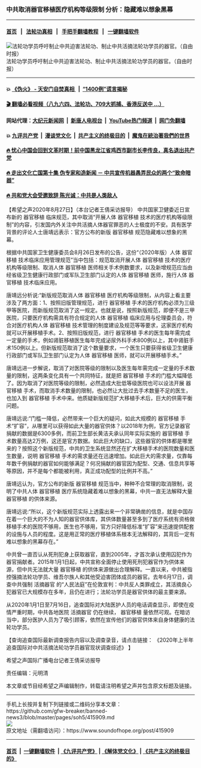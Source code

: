 ### 中共取消器官移植医疗机构等级限制 分析：隐藏难以想象黑幕
------------------------

#### [首页](https://github.com/gfw-breaker/banned-news3/blob/master/README.md) &nbsp;&nbsp;|&nbsp;&nbsp; [法轮功真相](https://github.com/begood0513/basic/blob/master/README.md)  &nbsp;&nbsp;|&nbsp;&nbsp; [手把手翻墙教程](https://github.com/gfw-breaker/guides/wiki)  &nbsp;&nbsp;|&nbsp;&nbsp; [一键翻墙软件](https://github.com/gfw-breaker/nogfw/blob/master/README.md)  



<div><img alt="法轮功学员呼吁制止中共迫害法轮功、制止中共活摘法轮功学员的器官。（自由时报）" src="https://img.soundofhope.org/2020-08/1598589035619.jpg"/>
<br/><figcaption class="caption">
 法轮功学员呼吁制止中共迫害法轮功、制止中共活摘法轮功学员的器官。（自由时报）
</figcaption></div><hr/>

#### 💥 [《伪火》 - 天安门自焚真相 ](http://141.164.51.119:10000/videos/blog/weihuo.html)&nbsp; |&nbsp; [“1400例”谎言揭秘  ](http://141.164.51.119:10000/videos/blog/jiexi1400.html)

#### [ 🎬  翻墙必看视频（八九六四、法轮功、709大抓捕、香港反送中 ...）](https://github.com/gfw-breaker/links/blob/master/banned.md)

#### 网站代理：[大纪元新闻网](http://167.172.10.89:10080/gb/) &nbsp;|&nbsp; [新唐人电视台](http://167.172.10.89:8808/gb/)  &nbsp;|&nbsp; [YouTube热门频道](http://158.247.203.241/youtube.html) &nbsp;|&nbsp; [网门免翻墙](http://158.247.203.241:11000/show.aspx?name=ogHome)

#### 💥 [九评共产党](http://141.164.51.119:10000/videos/res/jiuping/)&nbsp; |&nbsp; [漫谈党文化](http://141.164.51.119:10000/videos/res/mtdwh/)&nbsp; |&nbsp; [共产主义的终极目的](http://141.164.51.119:10000/videos/res/zjmd/)&nbsp; |&nbsp; [魔鬼在統治著我們的世界](http://141.164.51.119:10000/videos/res/TheSpecter/)  

#### [ 🔥  忧心中国会回到文革时期！前中国黑龙江省鸡西市副市长李传良，真名退出共产党](http://141.164.51.119:10000/videos/news/quit01.html)

#### [ 🔥  走出文化亡国第十集 伪专家和造新闻 － 中共宣传机器愚弄民众的两个“致命暗器”](http://141.164.51.119:10000/videos/news/../res/zcwhwg/index.html)

#### [ 🔥  共和党大会受邀致辞 陈光诚：中共是人类敌人](http://141.164.51.119:10000/videos/news/cgc.html)

<div><div class="Content__Wrapper sc-1bvya0-0 grZQxZ">
 <p class="meta-top">
  <span class="meta">
   【希望之声2020年8月27日】（本台记者王倩采访报导）
  </span>
  中共国家卫健委近日宣布新的
  <ok href="/term/12108">
   器官移植
  </ok>
  临床规范，其中取消“开展人体
  <ok href="/term/12108">
   器官移植
  </ok>
  技术的医疗机构等级限制”的内容，引发国内外关注中共活摘人体器官罪恶的人士极度的不安。具有医学背景的评论人士唐靖远表示：官方公布的新版
  <ok href="/term/12108">
   器官移植
  </ok>
  规范隐藏难以想象的黑幕。
 </p>
 <p>
  根据中共国家卫生健康委员会8月26日发布的公告，这份“（2020年版）人体
  <ok href="/term/12108">
   器官移植
  </ok>
  技术临床应用管理规范”当中包括：规范取消开展人体
  <ok href="/term/12108">
   器官移植
  </ok>
  技术的医疗机构等级限制、取消人体
  <ok href="/term/12108">
   器官移植
  </ok>
  医师相关手术例数要求，以及新增规范应当由经省级卫生健康行政部门或军队卫生部门认定的人体
  <ok href="/term/12108">
   器官移植
  </ok>
  医师，施行人体
  <ok href="/term/12108">
   器官移植
  </ok>
  技术临床应用。
 </p>
 <div class="AD_Embed__Wrap-sc-1xslmin-0 igMuqX module desktop">
  <div>
  </div>
 </div>
 <p>
  唐靖远分析说:“新版规范取消人体
  <ok href="/term/12108">
   器官移植
  </ok>
  医疗机构等级限制，从内容上看主要涉及了两方面：1、按照旧版管理规范，进行
  <ok href="/term/12108">
   器官移植
  </ok>
  手术的医疗机构必须为三级甲等医院，而新版规范取消了这一规定。也就是说，按照新版规范，即便不是三甲医院，只要医疗机构需具有符合规定的人体
  <ok href="/term/12108">
   器官移植
  </ok>
  临床应用与伦理委员会，符合对医疗机构人体
  <ok href="/term/12108">
   器官移植
  </ok>
  技术管理的制度建设及规范等等要求，这家医疗机构就可以开展移植手术。2、按照旧版规范，进行
  <ok href="/term/12108">
   器官移植
  </ok>
  手术的医生每年需完成一定量的手术，例如肾脏移植医生每年完成泌尿外科手术800例以上，其中肾脏手术150例以上。但新版规范取消了这个数量要求，一个医生只要获得省级卫生健康行政部门或军队卫生部门认定为人体
  <ok href="/term/12108">
   器官移植
  </ok>
  医师，就可以开展移植手术。”
 </p>
 <p>
  唐靖远进一步解说，取消了对医院等级的限制以及医生每年需完成一定量的手术数量的限制，这两条变化具有一个共同特征，就是把
  <ok href="/term/12108">
   器官移植
  </ok>
  手术的门槛大幅降低了。因为取消了对医院等级的限制，必然造成大批低等级医院也可以设法开展
  <ok href="/term/12108">
   器官移植
  </ok>
  手术，而取消手术数量的限制，也必然让大批过去手术数量不足的医生，也加入到
  <ok href="/term/12108">
   器官移植
  </ok>
  手术中来。他质疑新版规范扩大移植手术后，巨大的供需平衡问题。
 </p>
 <p>
  唐靖远说:“门槛一降低，必然带来一个巨大的疑问，如此大规模的
  <ok href="/term/12108">
   器官移植
  </ok>
  手术“扩容”，从哪里可以获得如此大量的器官供体？以2018年为例，官方记录器官捐献的数据是6300多例，而前卫生部长黄洁夫承认同年实际实施的
  <ok href="/term/12108">
   器官移植
  </ok>
  手术数量高达2万例，这还是官方数据。如此巨大的缺口，这些器官的供体都是哪里来的？按照这个新版规范，中共的卫生系统显然还在扩大移植手术的医院数量和医生数量，说明
  <ok href="/term/12108">
   器官移植
  </ok>
  手术的需求量还在迅速增加。如此巨大的需求量，仅靠每年数千例捐献的器官如何能够满足？何况捐献的器官因为配型、交通、信息共享等等原因，并不是每个都能被利用，真正成功配型的比例并不高。”
 </p>
 <p>
  唐靖远认为，官方公布的新版
  <ok href="/term/12108">
   器官移植
  </ok>
  规范当中，种种不合常理的取消限制，说明了中共人体
  <ok href="/term/12108">
   器官移植
  </ok>
  医疗系统隐藏着难以想象的黑幕，中共一直无法解释大量
  <ok href="/term/12108">
   器官移植
  </ok>
  的供体来源。
 </p>
 <p>
  唐靖远说:“所以，这个新版规范实际上透露出来一个非常确凿的信息，就是中国存在着一个巨大的不为人知的器官供体库，其供体数量甚至多到了医疗系统有资格做移植手术的医院不够用，医生也不够用，官方只好降低标准“扩容”来迅速提供配套的设施与人员的程度。这是用正常的医疗移植体系根本无法解释的，其背后一定有难以想象的黑幕存在。”
 </p>
 <div class="AD_Embed__Wrap-sc-1xslmin-0 igMuqX module desktop">
  <div>
  </div>
 </div>
 <p>
  中共曾一直否认从死刑犯身上获取器官，直到2005年，才首次承认使用囚犯作为器官捐献者。2015年1月1日起，中共宣称全面停止使用死刑犯器官作为供体来源，但中共无法就大量
  <ok href="/term/12108">
   器官移植
  </ok>
  的供体来源做出合理解释。一直以来，中共被指控强摘法轮功学员、维吾尔族人和其他受迫害团体成员的器官。去年6月17日，调查中共强制
  <ok href="/term/2188">
   活摘器官
  </ok>
  的“人民法庭”在伦敦宣判：中共反人类罪成立，其活摘良心犯器官已大规模存在多年，且仍在进行；法轮功学员是器官供体的最主要来源。
 </p>
 <p>
  从2020年1月1日至7月16日，追查国际对大陆医护人员的电话调查显示，即使在疫情严重时期，中共各地医院
  <ok href="/term/2188">
   活摘器官
  </ok>
  仍在继续，
  <ok href="/term/12108">
   器官移植
  </ok>
  量依然可观。在暗访当中，部分医护人员为了吸引顾客，依然在宣传他们的器官供体来自身体健康的法轮功学员。
 </p>
 <p>
  【查询追查国际最新调查报告内容以及调查录音，请点击链接：
  <ok href="https://www.zhuichaguoji.org/node/128615" rel="noopener" target="_blank">
   《2020年上半年追查国际对中共活摘法轮功学员器官现状调查综述》
  </ok>
  】
 </p>
 <div class="soh-embed">
  <div class="soh-embed-inner">
   <div class="iframely-embed">
    <div class="iframely-responsive">
    </div>
   </div>
  </div>
 </div>
 <p>
  希望之声国际广播电台记者王倩采访报导
 </p>
 <p class="meta-btm">
  责任编辑：元明清
 </p>
 <p class="meta-btm">
  本文章或节目经希望之声编辑制作，转载请注明希望之声并包含原文标题及链接。
 </p>
</div>
</div>
<hr/>
手机上长按并复制下列链接或二维码分享本文章：<br/>
https://github.com/gfw-breaker/banned-news3/blob/master/pages/soh5/415909.md <br/>
<a href='https://github.com/gfw-breaker/banned-news3/blob/master/pages/soh5/415909.md'><img src='https://github.com/gfw-breaker/banned-news3/blob/master/pages/soh5/415909.md.png'/></a> <br/>
原文地址（需翻墙访问）：https://www.soundofhope.org/post/415909


------------------------
#### [首页](https://github.com/gfw-breaker/banned-news3/blob/master/README.md) &nbsp;|&nbsp; [一键翻墙软件](https://github.com/gfw-breaker/nogfw/blob/master/README.md) &nbsp;| [《九评共产党》](https://github.com/gfw-breaker/9ping.md/blob/master/README.md#九评之一评共产党是什么) | [《解体党文化》](https://github.com/gfw-breaker/jtdwh.md/blob/master/README.md) | [《共产主义的终极目的》](https://github.com/gfw-breaker/gczydzjmd.md/blob/master/README.md)


<img src='http://gfw-breaker.win/banned-news3/pages/soh5/415909.md' width='0px' height='0px'/>